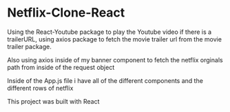 # Netflix-Clone-React

Using the React-Youtube package to play the Youtube video if there is a trailerURL, using axios package to fetch the movie trailer url from the movie trailer package.

Also using axios inside of my banner component to fetch the netflix orginals path from inside of the request object

Inside of the App.js file i have all of the different components and the different rows of netflix

This project was built with React

